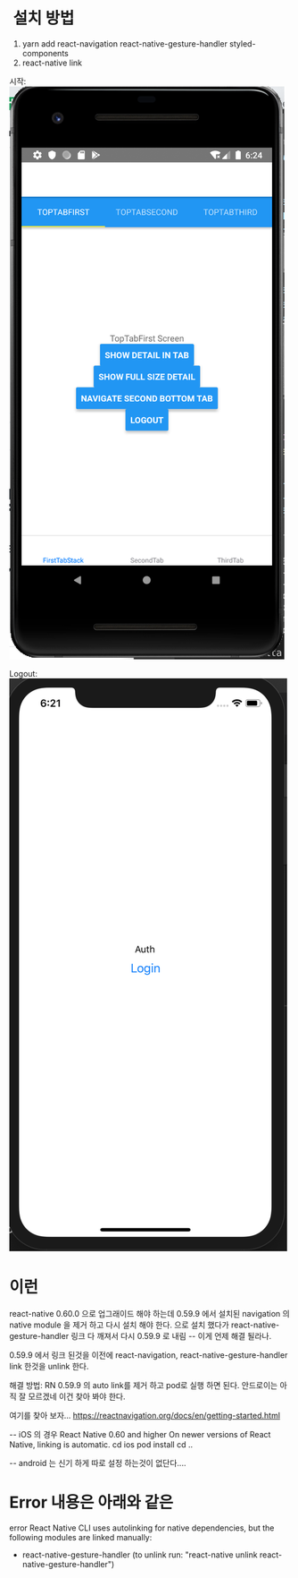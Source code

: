 #  설치 방법

1. yarn add react-navigation react-native-gesture-handler styled-components
2. react-native link


시작:
![alt text](https://github.com/march-dave/basic-rn-navigation/blob/master/RN-navigation-Android.png)

Logout: 
![alt text](https://github.com/march-dave/basic-rn-navigation/blob/master/RN-navagation-LoginScreen.png)


# 이런
react-native 0.60.0 으로 업그래이드 해야 하는데 0.59.9 에서 설치된 navigation 의 native module 을 제거 하고 다시 설치 해야 한다.
으로 설치 했다가 react-native-gesture-handler 링크 다 깨져서
다시 0.59.9 로 내림 -- 이게 언제 해결 될라나.

0.59.9 에서 링크 된것을 
이전에 react-navigation, react-native-gesture-handler link 한것을 unlink 한다.

해결 방법: RN 0.59.9 의 auto link를 제거 하고 pod로 실행 하면 된다.
안드로이는 아직 잘 모르겠네 이건 찾아 봐야 한다.

여기를 찾아 보자... 
https://reactnavigation.org/docs/en/getting-started.html

-- iOS 의 경우
React Native 0.60 and higher
On newer versions of React Native, linking is automatic.
cd ios
pod install
cd ..

-- android 는 신기 하게 따로 설정 하는것이 없단다....

#  Error 내용은 아래와 같은

error React Native CLI uses autolinking for native dependencies, but the following modules are linked manually: 
  - react-native-gesture-handler (to unlink run: "react-native unlink react-native-gesture-handler")